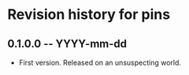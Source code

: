 # Revision history for pins

## 0.1.0.0 -- YYYY-mm-dd

* First version. Released on an unsuspecting world.
